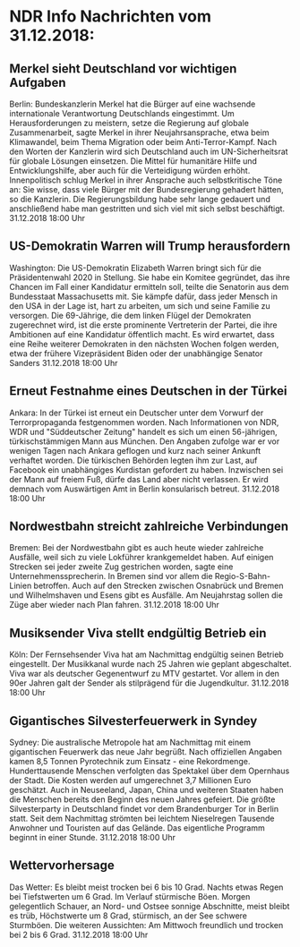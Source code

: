 # NDR Info Nachrichten vom 31.12.2018:


## Merkel sieht Deutschland vor wichtigen Aufgaben
Berlin: Bundeskanzlerin Merkel hat die Bürger auf eine wachsende internationale Verantwortung Deutschlands eingestimmt. Um Herausforderungen zu meistern, setze die Regierung auf globale Zusammenarbeit, sagte Merkel in ihrer Neujahrsansprache, etwa beim Klimawandel, beim Thema Migration oder beim Anti-Terror-Kampf. Nach den Worten der Kanzlerin wird sich Deutschland auch im UN-Sicherheitsrat für globale Lösungen einsetzen. Die Mittel für humanitäre Hilfe und Entwicklungshilfe, aber auch für die Verteidigung würden erhöht. Innenpolitisch schlug Merkel in ihrer Ansprache auch selbstkritische Töne an: Sie wisse, dass viele Bürger mit der Bundesregierung gehadert hätten, so die Kanzlerin. Die Regierungsbildung habe sehr lange gedauert und anschließend habe man gestritten und sich viel mit sich selbst beschäftigt. 31.12.2018 18:00 Uhr 

## US-Demokratin Warren will Trump herausfordern
Washington: Die US-Demokratin Elizabeth Warren bringt sich für die Präsidentenwahl 2020 in Stellung. Sie habe ein Komitee gegründet, das ihre Chancen im Fall einer Kandidatur ermitteln soll, teilte die Senatorin aus dem Bundesstaat Massachusetts mit. Sie kämpfe dafür, dass jeder Mensch in den USA in der Lage ist, hart zu arbeiten, um sich und seine Familie zu versorgen. Die 69-Jährige, die dem linken Flügel der Demokraten zugerechnet wird, ist die erste prominente Vertreterin der Partei, die ihre Ambitionen auf eine Kandidatur öffentlich macht. Es wird erwartet, dass eine Reihe weiterer Demokraten in den nächsten Wochen folgen werden, etwa der frühere Vizepräsident Biden oder der unabhängige Senator Sanders 31.12.2018 18:00 Uhr 

## Erneut Festnahme eines Deutschen in der Türkei
Ankara: In der Türkei ist erneut ein Deutscher unter dem Vorwurf der Terrorpropaganda festgenommen worden. Nach Informationen von NDR, WDR und "Süddeutscher Zeitung" handelt es sich um einen 56-jährigen, türkischstämmigen Mann aus München. Den Angaben zufolge war er vor wenigen Tagen nach Ankara geflogen und kurz nach seiner Ankunft verhaftet worden. Die türkischen Behörden legten ihm zur Last, auf Facebook ein unabhängiges Kurdistan gefordert zu haben. Inzwischen sei der Mann auf freiem Fuß, dürfe das Land aber nicht verlassen. Er wird demnach vom Auswärtigen Amt in Berlin konsularisch betreut. 31.12.2018 18:00 Uhr 

## Nordwestbahn streicht zahlreiche Verbindungen
Bremen: Bei der Nordwestbahn gibt es auch heute wieder zahlreiche Ausfälle, weil sich zu viele Lokführer krankgemeldet haben. Auf einigen Strecken sei jeder zweite Zug gestrichen worden, sagte eine Unternehmenssprecherin. In Bremen sind vor allem die Regio-S-Bahn-Linien betroffen. Auch auf den Strecken zwischen Osnabrück und Bremen und Wilhelmshaven und Esens gibt es Ausfälle. Am Neujahrstag sollen die Züge aber wieder nach Plan fahren. 31.12.2018 18:00 Uhr 

## Musiksender Viva stellt endgültig Betrieb ein
Köln: Der Fernsehsender Viva hat am Nachmittag endgültig seinen Betrieb eingestellt. Der Musikkanal wurde nach 25 Jahren wie geplant abgeschaltet. Viva war als deutscher Gegenentwurf zu MTV gestartet. Vor allem in den 90er Jahren galt der Sender als stilprägend für die Jugendkultur. 31.12.2018 18:00 Uhr 

## Gigantisches Silvesterfeuerwerk in Syndey
Sydney: Die australische Metropole hat am Nachmittag mit einem gigantischen Feuerwerk das neue Jahr begrüßt. Nach offiziellen Angaben kamen 8,5 Tonnen Pyrotechnik zum Einsatz - eine Rekordmenge. Hunderttausende Menschen verfolgten das Spektakel über dem Opernhaus der Stadt. Die Kosten werden auf umgerechnet 3,7 Millionen Euro geschätzt. Auch in Neuseeland, Japan, China und weiteren Staaten haben die Menschen bereits den Beginn des neuen Jahres gefeiert. Die größte Silvesterparty in Deutschland findet vor dem Brandenburger Tor in Berlin statt. Seit dem Nachmittag strömten bei leichtem Nieselregen Tausende Anwohner und Touristen auf das Gelände. Das eigentliche Programm beginnt in einer Stunde. 31.12.2018 18:00 Uhr 

## Wettervorhersage
Das Wetter: Es bleibt meist trocken bei 6 bis 10 Grad. Nachts etwas Regen bei Tiefstwerten um 6 Grad. Im Verlauf stürmische Böen. Morgen gelegentlich Schauer, an Nord- und Ostsee sonnige Abschnitte, meist bleibt es trüb, Höchstwerte um 8 Grad, stürmisch, an der See schwere Sturmböen. Die weiteren Aussichten: Am Mittwoch freundlich und trocken bei 2 bis 6 Grad. 31.12.2018 18:00 Uhr 
